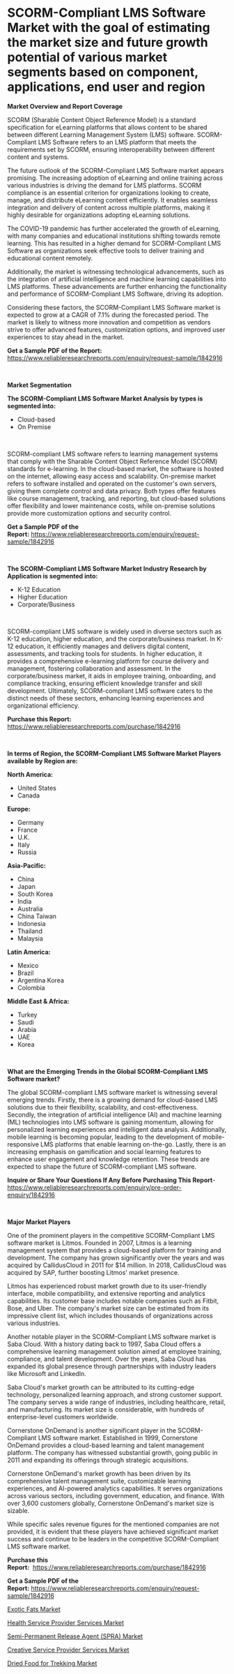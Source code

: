<p><h1>SCORM-Compliant LMS Software Market with the goal of estimating the market size and future growth potential of various market segments based on component, applications, end user and region</h1></p><p><strong>Market Overview and Report Coverage</strong></p>
<p><p>SCORM (Sharable Content Object Reference Model) is a standard specification for eLearning platforms that allows content to be shared between different Learning Management System (LMS) software. SCORM-Compliant LMS Software refers to an LMS platform that meets the requirements set by SCORM, ensuring interoperability between different content and systems.</p><p>The future outlook of the SCORM-Compliant LMS Software market appears promising. The increasing adoption of eLearning and online training across various industries is driving the demand for LMS platforms. SCORM compliance is an essential criterion for organizations looking to create, manage, and distribute eLearning content efficiently. It enables seamless integration and delivery of content across multiple platforms, making it highly desirable for organizations adopting eLearning solutions.</p><p>The COVID-19 pandemic has further accelerated the growth of eLearning, with many companies and educational institutions shifting towards remote learning. This has resulted in a higher demand for SCORM-Compliant LMS Software as organizations seek effective tools to deliver training and educational content remotely.</p><p>Additionally, the market is witnessing technological advancements, such as the integration of artificial intelligence and machine learning capabilities into LMS platforms. These advancements are further enhancing the functionality and performance of SCORM-Compliant LMS Software, driving its adoption.</p><p>Considering these factors, the SCORM-Compliant LMS Software market is expected to grow at a CAGR of 7.1% during the forecasted period. The market is likely to witness more innovation and competition as vendors strive to offer advanced features, customization options, and improved user experiences to stay ahead in the market.</p></p>
<p><strong>Get a Sample PDF of the Report:</strong> <a href="https://www.reliableresearchreports.com/enquiry/request-sample/1842916">https://www.reliableresearchreports.com/enquiry/request-sample/1842916</a></p>
<p>&nbsp;</p>
<p><strong>Market Segmentation</strong></p>
<p><strong>The SCORM-Compliant LMS Software Market Analysis by types is segmented into:</strong></p>
<p><ul><li>Cloud-based</li><li>On Premise</li></ul></p>
<p>&nbsp;</p>
<p><p>SCORM-compliant LMS software refers to learning management systems that comply with the Sharable Content Object Reference Model (SCORM) standards for e-learning. In the cloud-based market, the software is hosted on the internet, allowing easy access and scalability. On-premise market refers to software installed and operated on the customer's own servers, giving them complete control and data privacy. Both types offer features like course management, tracking, and reporting, but cloud-based solutions offer flexibility and lower maintenance costs, while on-premise solutions provide more customization options and security control.</p></p>
<p><strong>Get a Sample PDF of the Report:</strong>&nbsp;<a href="https://www.reliableresearchreports.com/enquiry/request-sample/1842916">https://www.reliableresearchreports.com/enquiry/request-sample/1842916</a></p>
<p>&nbsp;</p>
<p><strong>The SCORM-Compliant LMS Software Market Industry Research by Application is segmented into:</strong></p>
<p><ul><li>K-12 Education</li><li>Higher Education</li><li>Corporate/Business</li></ul></p>
<p>&nbsp;</p>
<p><p>SCORM-compliant LMS software is widely used in diverse sectors such as K-12 education, higher education, and the corporate/business market. In K-12 education, it efficiently manages and delivers digital content, assessments, and tracking tools for students. In higher education, it provides a comprehensive e-learning platform for course delivery and management, fostering collaboration and assessment. In the corporate/business market, it aids in employee training, onboarding, and compliance tracking, ensuring efficient knowledge transfer and skill development. Ultimately, SCORM-compliant LMS software caters to the distinct needs of these sectors, enhancing learning experiences and organizational efficiency.</p></p>
<p><strong>Purchase this Report:</strong>&nbsp; <a href="https://www.reliableresearchreports.com/purchase/1842916">https://www.reliableresearchreports.com/purchase/1842916</a></p>
<p>&nbsp;</p>
<p><strong>In terms of Region, the SCORM-Compliant LMS Software Market Players available by Region are:</strong></p>
<p>
    <p> <strong> North America: </strong>
        <ul>
            <li>United States</li>
            <li>Canada</li>
        </ul>
        </p> 
    <p> <strong> Europe: </strong>
        <ul>
            <li>Germany</li>
            <li>France</li>
            <li>U.K.</li>
            <li>Italy</li>
            <li>Russia</li>
        </ul>
        </p> 
    <p> <strong> Asia-Pacific: </strong>
        <ul>
            <li>China</li>
            <li>Japan</li>
            <li>South Korea</li>
            <li>India</li>
            <li>Australia</li>
            <li>China Taiwan</li>
            <li>Indonesia</li>
            <li>Thailand</li>
            <li>Malaysia</li>
        </ul>
        </p> 
    <p> <strong> Latin America: </strong>
        <ul>
            <li>Mexico</li>
            <li>Brazil</li>
            <li>Argentina Korea</li>
            <li>Colombia</li>
        </ul>
        </p> 
    <p> <strong> Middle East & Africa: </strong>
        <ul>
            <li>Turkey</li>
            <li>Saudi</li>
            <li>Arabia</li>
            <li>UAE</li>
            <li>Korea</li>
        </ul>
    </p>
    </p>
<p>&nbsp;</p>
<p><strong>What are the Emerging Trends in the Global SCORM-Compliant LMS Software market?</strong></p>
<p><p>The global SCORM-compliant LMS software market is witnessing several emerging trends. Firstly, there is a growing demand for cloud-based LMS solutions due to their flexibility, scalability, and cost-effectiveness. Secondly, the integration of artificial intelligence (AI) and machine learning (ML) technologies into LMS software is gaining momentum, allowing for personalized learning experiences and intelligent data analysis. Additionally, mobile learning is becoming popular, leading to the development of mobile-responsive LMS platforms that enable learning on-the-go. Lastly, there is an increasing emphasis on gamification and social learning features to enhance user engagement and knowledge retention. These trends are expected to shape the future of SCORM-compliant LMS software.</p></p>
<p><strong>Inquire or Share Your Questions If Any Before Purchasing This Report</strong>- <a href="https://www.reliableresearchreports.com/enquiry/pre-order-enquiry/1842916">https://www.reliableresearchreports.com/enquiry/pre-order-enquiry/1842916</a></p>
<p>&nbsp;</p>
<p><strong>Major Market Players</strong></p>
<p><p>One of the prominent players in the competitive SCORM-Compliant LMS software market is Litmos. Founded in 2007, Litmos is a learning management system that provides a cloud-based platform for training and development. The company has grown significantly over the years and was acquired by CallidusCloud in 2011 for $14 million. In 2018, CallidusCloud was acquired by SAP, further boosting Litmos' market presence.</p><p>Litmos has experienced robust market growth due to its user-friendly interface, mobile compatibility, and extensive reporting and analytics capabilities. Its customer base includes notable companies such as Fitbit, Bose, and Uber. The company's market size can be estimated from its impressive client list, which includes thousands of organizations across various industries.</p><p>Another notable player in the SCORM-Compliant LMS software market is Saba Cloud. With a history dating back to 1997, Saba Cloud offers a comprehensive learning management solution aimed at employee training, compliance, and talent development. Over the years, Saba Cloud has expanded its global presence through partnerships with industry leaders like Microsoft and LinkedIn.</p><p>Saba Cloud's market growth can be attributed to its cutting-edge technology, personalized learning approach, and strong customer support. The company serves a wide range of industries, including healthcare, retail, and manufacturing. Its market size is considerable, with hundreds of enterprise-level customers worldwide.</p><p>Cornerstone OnDemand is another significant player in the SCORM-Compliant LMS software market. Established in 1999, Cornerstone OnDemand provides a cloud-based learning and talent management platform. The company has witnessed substantial growth, going public in 2011 and expanding its offerings through strategic acquisitions.</p><p>Cornerstone OnDemand's market growth has been driven by its comprehensive talent management suite, customizable learning experiences, and AI-powered analytics capabilities. It serves organizations across various sectors, including government, education, and finance. With over 3,600 customers globally, Cornerstone OnDemand's market size is sizable.</p><p>While specific sales revenue figures for the mentioned companies are not provided, it is evident that these players have achieved significant market success and continue to be leaders in the competitive SCORM-Compliant LMS software market.</p></p>
<p><strong>Purchase this Report:</strong>&nbsp;&nbsp;<a href="https://www.reliableresearchreports.com/purchase/1842916">https://www.reliableresearchreports.com/purchase/1842916</a></p>
<p></p>
<p><strong>Get a Sample PDF of the Report:</strong>&nbsp;<a href="https://www.reliableresearchreports.com/enquiry/request-sample/1842916">https://www.reliableresearchreports.com/enquiry/request-sample/1842916</a></p>
<p><p><a href="https://github.com/Chiragrp25/Market-Research-Report-List-1/blob/main/exotic-fats-market.md">Exotic Fats Market</a></p><p><a href="https://medium.com/@robbleannon/health-service-provider-services-market-size-cagr-trends-2024-2030-fbc45a57c77c">Health Service Provider Services Market</a></p><p><a href="https://www.linkedin.com/pulse/semi-permanent-release-agent-spra-market-size-share-global/">Semi-Permanent Release Agent (SPRA) Market</a></p><p><a href="https://medium.com/@russpollich/creative-service-provider-services-market-size-market-outlook-and-market-forecast-2023-to-2030-e40856d4e665">Creative Service Provider Services Market</a></p><p><a href="https://github.com/YashRP12/Market-Research-Report-List-1/blob/main/dried-food-for-trekking-market.md">Dried Food for Trekking Market</a></p></p>